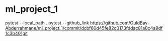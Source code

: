 # ml_project_1

pytest --local_path .
pytest --github_link https://github.com/OuldBay-Abderrahmane/ml_project_1/commit/dcbf60d45fe82c0173fddac81a8c4a9df1c3b401git